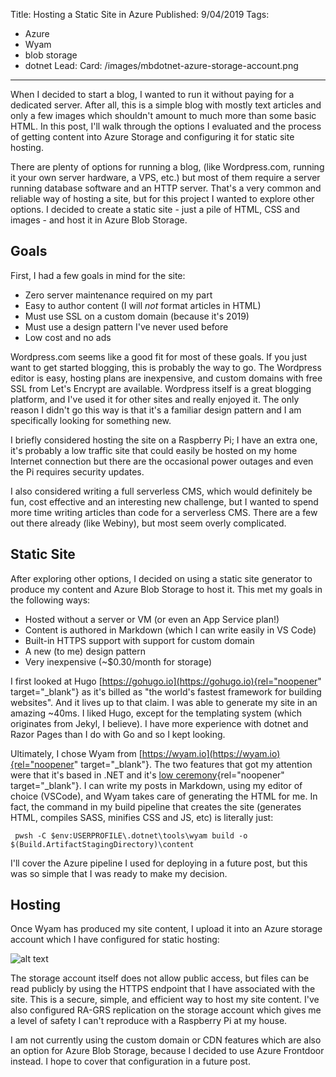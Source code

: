 Title: Hosting a Static Site in Azure
Published: 9/04/2019
Tags: 
  - Azure
  - Wyam
  - blob storage
  - dotnet
Lead:
Card: /images/mbdotnet-azure-storage-account.png
---

When I decided to start a blog, I wanted to run it without paying for a dedicated server. After all, this is a simple blog with mostly text articles and only a few images which shouldn't amount to much more than some basic HTML.  In this post, I'll walk through the options I evaluated and the process of getting content into Azure Storage and configuring it for static site hosting.

There are plenty of options for running a blog, (like Wordpress.com, running it your own server hardware, a VPS, etc.) but most of them require a server running database software and an HTTP server. That's a very common and reliable way of hosting a site, but for this project I  wanted to explore other options. I decided to create a static site -  just a pile of HTML, CSS and images - and host it in Azure Blob Storage.

## Goals
First, I had a few goals in mind for the site:

* Zero server maintenance required on my part
* Easy to author content (I will *not* format articles in HTML)
* Must use SSL on a custom domain (because it's 2019)
* Must use a design pattern I've never used before
* Low cost and no ads

Wordpress.com seems like a good fit for most of these goals. If you just want to get started blogging, this is probably the way to go. The Wordpress editor is easy, hosting plans are inexpensive, and custom domains with free SSL from Let's Encrypt are available. Wordpress itself is a great blogging platform, and I've used it for other sites and really enjoyed it. The only reason I didn't go this way is that it's a familiar design pattern and I am specifically looking for something new.

I briefly considered hosting the site on a Raspberry Pi; I have an extra one, it's probably a low traffic site that could easily be hosted on my home Internet connection but there are the occasional power outages and even the Pi requires security updates.

I also considered writing a full serverless CMS, which would definitely be fun, cost effective and an interesting new challenge, but I wanted to spend more time writing articles than code for a serverless CMS. There are a few out there already (like Webiny), but most seem overly complicated.

## Static Site

After exploring other options, I decided on using a static site generator to produce my content and Azure Blob Storage to host it. This met my goals in the following ways:

* Hosted without a server or VM (or even an App Service plan!)
* Content is authored in Markdown (which I can write easily in VS Code)
* Built-in HTTPS support with support for custom domain
* A new (to me) design pattern
* Very inexpensive (~$0.30/month for storage)

I first looked at Hugo [https://gohugo.io](https://gohugo.io){rel="noopener" target="_blank"} as it's billed as "the world's fastest framework for building websites". And it lives up to that claim. I was able to generate my site in an amazing ~40ms. I liked Hugo, except for the templating system (which originates from Jekyl, I believe). I have more experience with dotnet and Razor Pages than I do with Go and so I kept looking.

Ultimately, I chose Wyam from [https://wyam.io](https://wyam.io){rel="noopener" target="_blank"}. The two features that got my attention were that it's based in .NET and it's [low ceremony](https://wyam.io/docs/usage/obtaining){rel="noopener" target="_blank"}. I can write my posts in Markdown, using my editor of choice (VSCode), and Wyam takes care of generating the HTML for me. In fact, the command in my build pipeline that creates the site (generates HTML, compiles SASS, minifies CSS and JS, etc) is literally just:

```pwsh
 pwsh -C $env:USERPROFILE\.dotnet\tools\wyam build -o $(Build.ArtifactStagingDirectory)\content
 ```

I'll cover the Azure pipeline I used for deploying in a future post, but this was so simple that I was ready to make my decision.

## Hosting
Once Wyam has produced my site content, I upload it into an Azure storage account which I have configured for static hosting:

![alt text](/images/mbdotnet-azure-storage-account.png "storage account config screenshot")

The storage account itself does not allow public access, but files can be read publicly by using the HTTPS endpoint that I have associated with the site. This is a secure, simple, and efficient way to host my site content. I've also configured RA-GRS replication on the storage account which gives me a level of safety I can't reproduce with a Raspberry Pi at my house.

I am not currently using the custom domain or CDN features which are also an option for Azure Blob Storage, because I decided to use Azure Frontdoor instead. I hope to cover that configuration in a future post.
